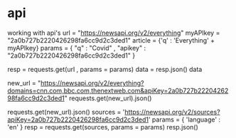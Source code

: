 # api
working with api's
url = "https://newsapi.org/v2/everything" 
myAPIkey = "2a0b727b2220426298fa6cc9d2c3ded1"
article = {'q' : 'Everything' + myAPIkey}
params = {
    "q"  : "Covid" ,
    "apikey" : "2a0b727b2220426298fa6cc9d2c3ded1"
}

resp = requests.get(url , params = params)
data = resp.json()
data

new_url = "https://newsapi.org/v2/everything?domains=cnn.com,bbc.com,thenextweb.com&apiKey=2a0b727b2220426298fa6cc9d2c3ded1"
requests.get(new_url).json()

requests.get(new_url).json()
sources = 'https://newsapi.org/v2/sources?apiKey=2a0b727b2220426298fa6cc9d2c3ded1'
params = {
    'language' : 'en'
}
resp = requests.get(sources, params = params)
resp.json()
